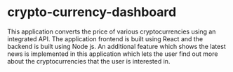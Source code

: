 # crypto-currency-dashboard

This application converts the price of various cryptocurrencies using an
integrated API.
The application frontend is built using React and the backend is built using
Node js.
An additional feature which shows the latest news is implemented in this
application which lets the user find out more about the cryptocurrencies
that the user is interested in.
